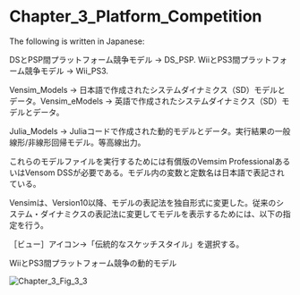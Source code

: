 # Chapter_3_Platform_Competition
The following is written in Japanese:

DSとPSP間プラットフォーム競争モデル -> DS_PSP. WiiとPS3間プラットフォーム競争モデル -> Wii_PS3.

Vensim_Models -> 日本語で作成されたシステムダイナミクス（SD）モデルとデータ。Vensim_eModels -> 英語で作成されたシステムダイナミクス（SD）モデルとデータ。

Julia_Models -> Juliaコードで作成された動的モデルとデータ。実行結果の一般線形/非線形回帰モデル。等高線出力。

これらのモデルファイルを実行するためには有償版のVemsim ProfessionalあるいはVensom DSSが必要である。モデル内の変数と定数名は日本語で表記されている。

Vensimは、Version10以降、モデルの表記法を独自形式に変更した。従来のシステム・ダイナミクスの表記法に変更してモデルを表示するためには、以下の指定を行う。

［ビュー］アイコン→「伝統的なスケッチスタイル」を選択する。

WiiとPS3間プラットフォーム競争の動的モデル　

![Chapter_3_Fig_3_3](https://github.com/user-attachments/assets/0c9dd133-73fd-4b75-9de0-f684c4a41d99)
